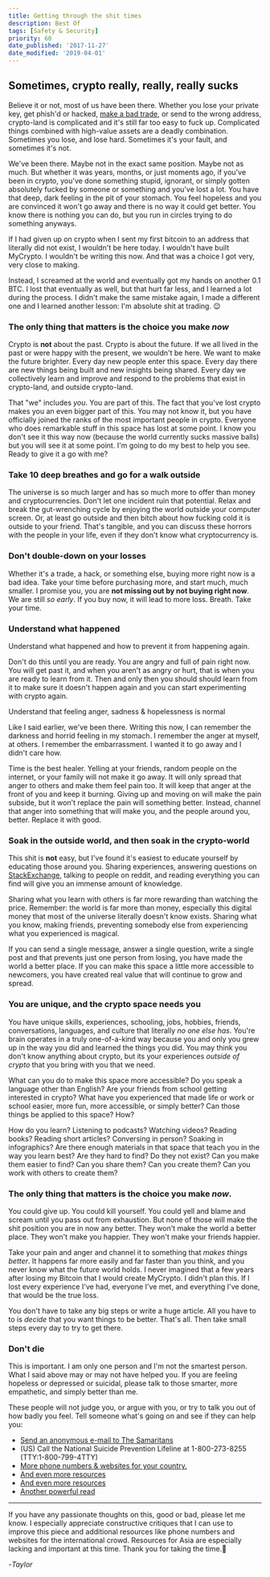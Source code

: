 ```yaml
---
title: Getting through the shit times
description: Best Of
tags: [Safety & Security]
priority: 60
date_published: '2017-11-27'
date_modified: '2019-04-01'
---
```


## Sometimes, crypto really, really, really sucks

Believe it or not, most of us have been there. Whether you lose your private key, get phish'd or hacked, [make a bad trade](https://www.reddit.com/r/ethtrader/comments/606fz4/my_final_margin_call/df3utfr/), or send to the wrong address, crypto-land is complicated and it's still far too easy to fuck up. Complicated things combined with high-value assets are a deadly combination. Sometimes you lose, and lose hard. Sometimes it's your fault, and sometimes it's not.

We've been there. Maybe not in the exact same position. Maybe not as much. But whether it was years, months, or just moments ago, if you've been in crypto, you've done something stupid, ignorant, or simply gotten absolutely fucked by someone or something and you've lost a lot. You have that deep, dark feeling in the pit of your stomach. You feel hopeless and you are convinced it won't go away and there is no way it could get better. You know there is nothing you can do, but you run in circles trying to do something anyways.

If I had given up on crypto when I sent my first bitcoin to an address that literally did not exist, I wouldn't be here today. I wouldn't have built MyCrypto. I wouldn't be writing this now. And that was a choice I got very, very close to making.

Instead, I screamed at the world and eventually got my hands on another 0.1 BTC. I lost that eventually as well, but that hurt far less, and I learned a lot during the process. I didn't make the same mistake again, I made a different one and I learned another lesson: I'm absolute shit at trading. 😉

### The only thing that matters is the choice you make *now*

Crypto is **not** about the past. Crypto is about the future. If we all lived in the past or were happy with the present, we wouldn't be here. We want to make the future brighter. Every day new people enter this space. Every day there are new things being built and new insights being shared. Every day we collectively learn and improve and respond to the problems that exist in crypto-land, and outside crypto-land.

That "we" includes *you*. You are part of this. The fact that you've lost crypto makes you an even bigger part of this. You may not know it, but you have officially joined the ranks of the most important people in crypto. Everyone who does remarkable stuff in this space has lost at some point.  I know you don't see it this way now (because the world currently sucks massive balls) but you will see it at some point. I'm going to do my best to help you see. Ready to give it a go with me?

### Take 10 deep breathes and go for a walk outside

The universe is so much larger and has so much more to offer than money and cryptocurrencies. Don't let one incident ruin that potential. Relax and break the gut-wrenching cycle by enjoying the world outside your computer screen. Or, at least go outside and then bitch about how fucking cold it is outside to your friend. That's tangible, and you can discuss these horrors with the people in your life, even if they don't know what cryptocurrency is.

### Don't double-down on your losses

Whether it's a trade, a hack, or something else, buying more right now is a bad idea. Take your time before purchasing more, and start much, much smaller. I promise you, you are **not missing out by not buying right now**. We are still *so early*. If you buy now, it will lead to more loss. Breath. Take your time.

### Understand what happened

Understand what happened and how to prevent it from happening again.

Don't do this until you are ready. You are angry and full of pain right now. You will get past it, and when you aren't as angry or hurt, that is when you are ready to learn from it. Then and only then you should should learn from it to make sure it doesn't happen again and you can start experimenting with crypto again.

Understand that feeling anger, sadness & hopelessness is normal

Like I said earlier, we've been there. Writing this now, I can remember the darkness and horrid feeling in my stomach. I remember the anger at myself, at others. I remember the embarrassment. I wanted it to go away and I didn't care how.

Time is the best healer. Yelling at your friends, random people on the internet, or your family will not make it go away. It will only spread that anger to others and make them feel pain too. It will keep that anger at the front of you and keep it burning. Giving up and moving on will make the pain subside, but it won't replace the pain will something better. Instead, channel that anger into something that will make you, and the people around you, better. Replace it with good.

### Soak in the outside world, and then soak in the crypto-world

This shit is **not** easy, but I've found it's easiest to educate yourself by educating those around you. Sharing experiences, answering questions on [StackExchange](https://ethereum.stackexchange.com/), talking to people on reddit, and reading everything you can find will give you an immense amount of knowledge.

Sharing what you learn with others is far more rewarding than watching the price. Remember: the world is far more than money, especially this digital money that most of the universe literally doesn't know exists. Sharing what you know, making friends, preventing somebody else from experiencing what you experienced is magical.

If you can send a single message, answer a single question, write a single post and that prevents just one person from losing, you have made the world a better place. If you can make this space a little more accessible to newcomers, you have created real value that will continue to grow and spread.

### You are unique, and the crypto space needs you

You have unique skills, experiences, schooling, jobs, hobbies, friends, conversations, languages, and culture that literally *no one else has*. You're brain operates in a truly one-of-a-kind way because you and only you grew up in the way you did and learned the things you did. You may think you don't know anything about crypto, but its your experiences *outside of crypto* that you bring with you that we need.

What can you do to make this space more accessible? Do you speak a language other than English? Are your friends from school getting interested in crypto? What have you experienced that made life or work or school easier, more fun, more accessible, or simply better? Can those things be applied to this space? How?

How do you learn? Listening to podcasts? Watching videos? Reading books? Reading short articles? Conversing in person? Soaking in infographics? Are there enough materials in that space that teach you in the way you learn best? Are they hard to find? Do they not exist? Can you make them easier to find? Can you share them? Can you create them? Can you work with others to create them?

### The only thing that matters is the choice you make *now*.

You could give up. You could kill yourself. You could yell and blame and scream until you pass out from exhaustion. But none of those will make the shit position you are in now any better. They won't make the world a better place. They won't make you happier. They won't make your friends happier.

Take your pain and anger and channel it to something that *makes things better*. It happens far more easily and far faster than you think, and you never know what the future world holds. I never imagined that a few years after losing my Bitcoin that I would create MyCrypto. I didn't plan this. If I lost every experience I've had, everyone I've met, and everything I've done, that would be the true loss.

You don't have to take any big steps or write a huge article. All you have to to is *decide* that you want things to be better. That's all. Then take small steps every day to try to get there.

### Don't die

This is important. I am only one person and I'm not the smartest person. What I said above may or may not have helped you. If you are feeling hopeless or depressed or suicidal, please talk to those smarter, more empathetic, and simply better than me.

These people will not judge you, or argue with you, or try to talk you out of how badly you feel. Tell someone what's going on and see if they can help you:

* [Send an anonymous e-mail to The Samaritans](https://metanoia.org/suicide/samaritans.htm)
* (US) Call the National Suicide Prevention Lifeline at 1-800-273-8255 (TTY:1-800-799-4TTY)
* [More phone numbers & websites for your country.](http://codedredalert.tumblr.com/post/109005732295/helpline-masterlist)
* [And even more resources](https://www.samaritans.org/how-we-can-help-you/other-sources-help)
* [And even more resources](http://www.yourlifecounts.org/need-help/crisis-lines)
* [Another powerful read](https://metanoia.org/suicide/samaritans.htm)

---

If you have any passionate thoughts on this, good or bad, please let me know. I especially appreciate constructive critiques that I can use to improve this piece and additional resources like phone numbers and websites for the international crowd. Resources for Asia are especially lacking and important at this time. Thank you for taking the time.💖

-*Taylor*

